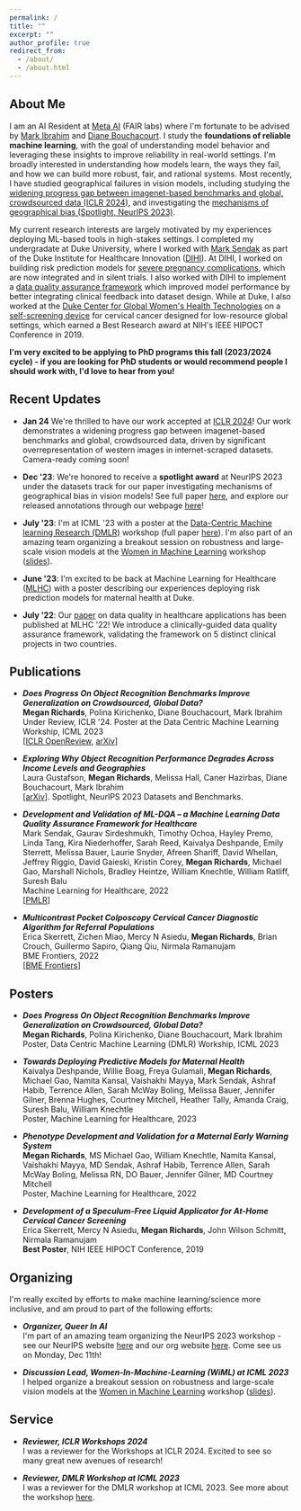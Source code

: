 ```yaml
---
permalink: /
title: ""
excerpt: ""
author_profile: true
redirect_from: 
  - /about/
  - /about.html
---
```


## About Me
I am an AI Resident at [Meta AI](https://ai.meta.com/research/) (FAIR labs) where I'm fortunate to be advised by [Mark Ibrahim](https://scholar.google.com/citations?hl=en&user=AqYyoCMAAAAJ&view_op=list_works&sortby=pubdate) and [Diane Bouchacourt](https://dianebouchacourt.github.io/). I study the **foundations of reliable machine learning**, with the goal of understanding model behavior and leveraging these insights to improve reliability in real-world settings. I'm broadly interested in understanding how models learn, the ways they fail, and how we can build more robust, fair, and rational systems. Most recently, I have studied geographical failures in vision models, including studying the [widening progress gap between imagenet-based benchmarks and global, crowdsourced data (ICLR 2024)](https://arxiv.org/abs/2307.13136), and investigating the [mechanisms of geographical bias (Spotlight, NeurIPS 2023)](https://arxiv.org/abs/2304.05391). 

My current research interests are largely motivated by my experiences deploying ML-based tools in high-stakes settings. I completed my undergradate at Duke University, where I worked with [Mark Sendak](https://scholar.google.com/citations?user=U0kHK8wAAAAJ&hl=en&oi=ao) as part of the Duke Institute for Healthcare Innovation ([DIHI](https://dihi.org/projects/)). At DIHI, I worked on building risk prediction models for [severe pregnancy complications](https://static1.squarespace.com/static/59d5ac1780bd5ef9c396eda6/t/62eb0bc60a2601399afdfecf/1659571143037/108+MEWS_Abstract.pdf), which are now integrated and in silent trials. I also worked with DIHI to implement a [data quality assurance framework](https://proceedings.mlr.press/v182/sendak22a.html) which improved model performance by better integrating clinical feedback into dataset design. While at Duke, I also worked at the [Duke Center for Global Women's Health Technologies](https://www.dukegwht.org/) on a [self-screening device](https://spj.science.org/doi/full/10.34133/2022/9823184?adobe_mc=MCMID%3D14000684186094648760814905405683999528%7CMCORGID%3D242B6472541199F70A4C98A6%2540AdobeOrg%7CTS%3D1696809600) for cervical cancer designed for low-resource global settings, which earned a Best Research award at NIH's IEEE HIPOCT Conference in 2019. 

**I'm very excited to be applying to PhD programs this fall (2023/2024 cycle) - if you are looking for PhD students or would recommend people I should work with, I'd love to hear from you!**

## Recent Updates
- **Jan 24** We're thrilled to have our work accepted at [ICLR 2024](https://iclr.cc/Conferences/2024/CallForPapers)! Our work demonstrates a widening progress gap between imagenet-based benchmarks and global, crowdsourced data, driven by significant overrepresentation of western images in internet-scraped datasets. Camera-ready coming soon!   
  
- **Dec '23**: We're honored to receive a **spotlight award** at NeurIPS 2023 under the datasets track for our paper investigating mechanisms of geographical bias in vision models! See full paper [here](https://arxiv.org/abs/2304.05391), and explore our released annotations through our webpage [here](https://dollarstreetfactors.metademolab.com/?at=-24%2C40.67%2C2.5)!  

- **July '23**: I'm at ICML '23 with a poster at the [Data-Centric Machine learning Research (DMLR)](https://dmlr.ai/) workshop (full paper [here](https://arxiv.org/abs/2307.13136)). I'm also part of an amazing team organizing a breakout session on robustness and large-scale vision models at the [Women in Machine Learning](https://sites.google.com/wimlworkshop.org/wiml-unworkshop-2023/home?authuser=0) workshop ([slides](https://drive.google.com/file/d/19do6FdisYV5OFY26jH-nvbB9CihDAcBg/view?usp=sharing)).

- **June '23**: I'm excited to be back at Machine Learning for Healthcare ([MLHC](https://www.mlforhc.org/)) with a poster describing our experiences deploying risk prediction models for maternal health at Duke.  

- **July '22**: Our [paper](https://proceedings.mlr.press/v182/sendak22a.html) on data quality in healthcare applications has been published at MLHC '22! We introduce a clinically-guided data quality assurance framework, validating the framework on 5 distinct clinical projects in two countries.  

## Publications

- **_Does Progress On Object Recognition Benchmarks Improve Generalization on Crowdsourced, Global Data?_** \
    **Megan Richards**, Polina Kirichenko, Diane Bouchacourt, Mark Ibrahim \
    Under Review, ICLR '24. Poster at the Data Centric Machine Learning Workship, ICML 2023 \
    [[ICLR OpenReview](https://openreview.net/forum?id=rhaQbS3K3R), [arXiv](https://arxiv.org/abs/2307.13136)]

- **_Exploring Why Object Recognition Performance Degrades Across Income Levels and Geographies_** \
    Laura Gustafson, **Megan Richards**, Melissa Hall, Caner Hazirbas, Diane Bouchacourt, Mark Ibrahim \
    [[arXiv](https://arxiv.org/abs/2304.05391)]. Spotlight, NeurIPS 2023 Datasets and Benchmarks. 

- **_Development and Validation of ML-DQA – a Machine Learning Data Quality Assurance Framework for Healthcare_** \
    Mark Sendak, Gaurav Sirdeshmukh, Timothy Ochoa, Hayley Premo, Linda Tang, Kira Niederhoffer, Sarah Reed, Kaivalya Deshpande, Emily Sterrett, Melissa Bauer, Laurie Snyder, Afreen Shariff, David Whellan, Jeffrey Riggio, David Gaieski, Kristin Corey, **Megan Richards**, Michael Gao, Marshall Nichols, Bradley Heintze, William Knechtle, William Ratliff, Suresh Balu \
  Machine Learning for Healthcare, 2022 \
    [[PMLR]( https://proceedings.mlr.press/v182/sendak22a.html)]
 
- **_Multicontrast Pocket Colposcopy Cervical Cancer Diagnostic Algorithm for Referral Populations_** \
    Erica Skerrett, Zichen Miao, Mercy N Asiedu, **Megan Richards**, Brian Crouch, Guillermo Sapiro, Qiang Qiu, Nirmala Ramanujam \
    BME Frontiers, 2022 \
    [[BME Frontiers](https://downloads.spj.sciencemag.org/bmef/2022/9823184.pdf)]
  
## Posters

- **_Does Progress On Object Recognition Benchmarks Improve Generalization on Crowdsourced, Global Data?_** \
    **Megan Richards**, Polina Kirichenko, Diane Bouchacourt, Mark Ibrahim \
    Poster, Data Centric Machine Learning (DMLR) Workship, ICML 2023 

- **_Towards Deploying Predictive Models for Maternal Health_** \
    Kaivalya Deshpande, Willie Boag, Freya Gulamali, **Megan Richards**, Michael Gao, Namita Kansal, Vaishakhi Mayya, Mark Sendak, Ashraf Habib, Terrence Allen, Sarah McWay Boling, Melissa Bauer, Jennifer Gilner, Brenna Hughes, Courtney Mitchell, Heather Tally, Amanda Craig, Suresh Balu, William Knechtle \
    Poster, Machine Learning for Healthcare, 2023 
  
- **_Phenotype Development and Validation for a Maternal Early Warning System_** \
    **Megan Richards**, MS Michael Gao, William Knechtle, Namita Kansal, Vaishakhi Mayya, MD Sendak, Ashraf Habib, Terrence Allen, Sarah McWay Boling, Melissa RN, DO Bauer, Jennifer Gilner, MD Courtney Mitchell \
    Poster, Machine Learning for Healthcare, 2022 

- **_Development of a Speculum-Free Liquid Applicator for At-Home Cervical Cancer Screening_** \
    Erica Skerrett, Mercy N Asiedu, **Megan Richards**, John Wilson Schmitt, Nirmala Ramanujam \
    **Best Poster**, NIH IEEE HIPOCT Conference, 2019 

## Organizing 
I'm really excited by efforts to make machine learning/science more inclusive, and am proud to part of the following efforts: 

- **_Organizer, Queer In AI_** \
I'm part of an amazing team organizing the NeurIPS 2023 workshop - see our NeurIPS website [here](https://www.queerinai.com/neurips-2023) and our org website [here](https://www.queerinai.com/). Come see us on Monday, Dec 11th!

- **_Discussion Lead, Women-In-Machine-Learning (WiML) at ICML 2023_** \
I helped organize a breakout session on robustness and large-scale vision models at the [Women in Machine Learning](https://sites.google.com/wimlworkshop.org/wiml-unworkshop-2023/home?authuser=0) workshop ([slides](https://drive.google.com/file/d/19do6FdisYV5OFY26jH-nvbB9CihDAcBg/view?usp=sharing)). 

## Service 
- **_Reviewer, ICLR Workshops 2024_** \
  I was a reviewer for the Workshops at ICLR 2024. Excited to see so many great new avenues of research!
  
- **_Reviewer, DMLR Workshop at ICML 2023_** \
  I was a reviewer for the DMLR workshop at ICML 2023. See more about the workshop [here](https://dmlr.ai/). 

